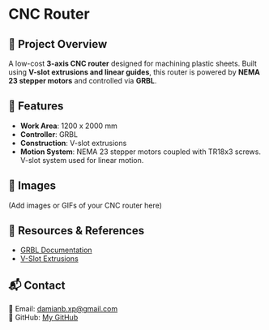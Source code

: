 # CNC Router

## 📌 Project Overview
A low-cost **3-axis CNC router** designed for machining plastic sheets. Built using **V-slot extrusions and linear guides**, this router is powered by **NEMA 23 stepper motors** and controlled via **GRBL**.

## 🔧 Features
- **Work Area**: 1200 x 2000 mm
- **Controller**: GRBL
- **Construction**: V-slot extrusions
- **Motion System**: NEMA 23 stepper motors coupled with TR18x3 screws. V-slot system used for linear motion.

## 📸 Images
(Add images or GIFs of your CNC router here)

## 🔗 Resources & References
- [GRBL Documentation](https://github.com/gnea/grbl)
- [V-Slot Extrusions](https://openbuilds.com/)

## 📬 Contact
📧 Email: damianb.xp@gmail.com  
🐙 GitHub: [My GitHub](https://github.com/damianbxp)  
